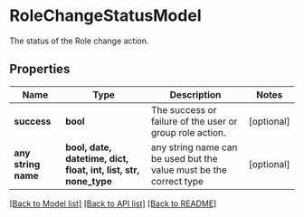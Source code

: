 # RoleChangeStatusModel

The status of the Role change action.

## Properties
Name | Type | Description | Notes
------------ | ------------- | ------------- | -------------
**success** | **bool** | The success or failure of the user or group role action. | [optional] 
**any string name** | **bool, date, datetime, dict, float, int, list, str, none_type** | any string name can be used but the value must be the correct type | [optional]

[[Back to Model list]](../README.md#documentation-for-models) [[Back to API list]](../README.md#documentation-for-api-endpoints) [[Back to README]](../README.md)


